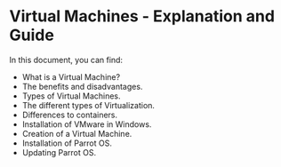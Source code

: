 # Virtual Machines - Explanation and Guide

In this document, you can find:
   * What is a Virtual Machine?
   * The benefits and disadvantages.
   * Types of Virtual Machines.
   * The different types of Virtualization.
   * Differences to containers. 
   * Installation of VMware in Windows.
   * Creation of a Virtual Machine.
   * Installation of Parrot OS.
   * Updating Parrot OS.
